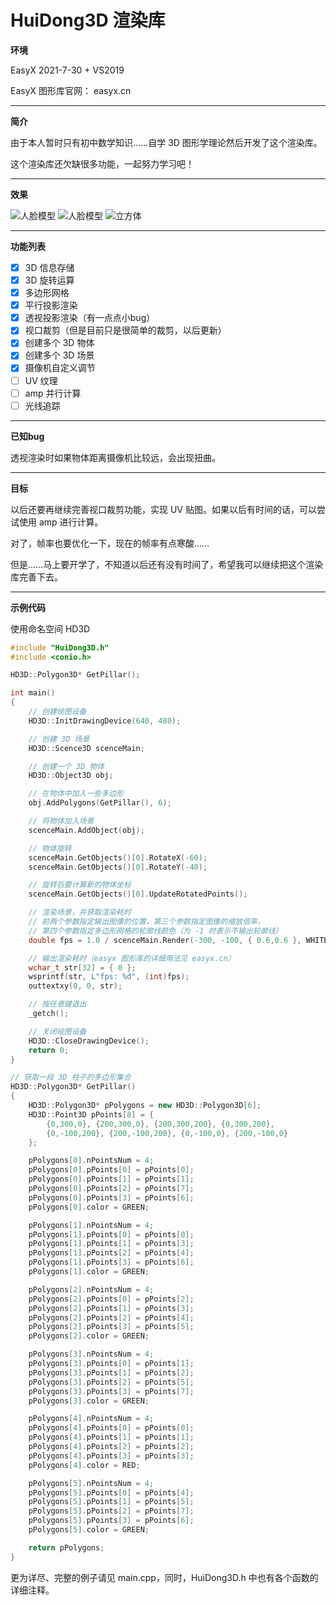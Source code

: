 # HuiDong3D 渲染库


**环境**

EasyX 2021-7-30 + VS2019

EasyX 图形库官网： easyx.cn

---

**简介**

由于本人暂时只有初中数学知识……自学 3D 图形学理论然后开发了这个渲染库。

这个渲染库还欠缺很多功能，一起努力学习吧！

---

**效果**

![人脸模型](https://github.com/zouhuidong/HuiDong3D/blob/master/screenshots/2.png)
![人脸模型](https://github.com/zouhuidong/HuiDong3D/blob/master/screenshots/3.png)
![立方体](https://github.com/zouhuidong/HuiDong3D/blob/master/screenshots/1.png)

---

**功能列表**

- [x] 3D 信息存储
- [x] 3D 旋转运算
- [x] 多边形网格
- [x] 平行投影渲染
- [x] 透视投影渲染（有一点点小bug）
- [x] 视口裁剪（但是目前只是很简单的裁剪，以后更新）
- [x] 创建多个 3D 物体
- [x] 创建多个 3D 场景
- [x] 摄像机自定义调节
- [ ] UV 纹理
- [ ] amp 并行计算
- [ ] 光线追踪

---

**已知bug**

透视渲染时如果物体距离摄像机比较远，会出现扭曲。

---

**目标**

以后还要再继续完善视口裁剪功能，实现 UV 贴图。如果以后有时间的话，可以尝试使用 amp 进行计算。

对了，帧率也要优化一下，现在的帧率有点寒酸……

但是……马上要开学了，不知道以后还有没有时间了，希望我可以继续把这个渲染库完善下去。

---

**示例代码**

使用命名空间 HD3D

```cpp
#include "HuiDong3D.h"
#include <conio.h>

HD3D::Polygon3D* GetPillar();

int main()
{
	// 创建绘图设备
	HD3D::InitDrawingDevice(640, 480);

	// 创建 3D 场景
	HD3D::Scence3D scenceMain;

	// 创建一个 3D 物体
	HD3D::Object3D obj;

	// 在物体中加入一些多边形
	obj.AddPolygons(GetPillar(), 6);

	// 将物体加入场景
	scenceMain.AddObject(obj);

	// 物体旋转
	scenceMain.GetObjects()[0].RotateX(-60);
	scenceMain.GetObjects()[0].RotateY(-40);

	// 旋转后要计算新的物体坐标
	scenceMain.GetObjects()[0].UpdateRotatedPoints();

	// 渲染场景，并获取渲染耗时
	// 前两个参数指定输出图像的位置，第三个参数指定图像的缩放倍率，
	// 第四个参数指定多边形网格的轮廓线颜色（为 -1 时表示不输出轮廓线）
	double fps = 1.0 / scenceMain.Render(-300, -100, { 0.6,0.6 }, WHITE);

	// 输出渲染耗时（easyx 图形库的详细用法见 easyx.cn）
	wchar_t str[32] = { 0 };
	wsprintf(str, L"fps: %d", (int)fps);
	outtextxy(0, 0, str);

	// 按任意键退出
	_getch();

	// 关闭绘图设备
	HD3D::CloseDrawingDevice();
	return 0;
}

// 获取一段 3D 柱子的多边形集合
HD3D::Polygon3D* GetPillar()
{
	HD3D::Polygon3D* pPolygons = new HD3D::Polygon3D[6];
	HD3D::Point3D pPoints[8] = {
		{0,300,0}, {200,300,0}, {200,300,200}, {0,300,200},
		{0,-100,200}, {200,-100,200}, {0,-100,0}, {200,-100,0}
	};

	pPolygons[0].nPointsNum = 4;
	pPolygons[0].pPoints[0] = pPoints[0];
	pPolygons[0].pPoints[1] = pPoints[1];
	pPolygons[0].pPoints[2] = pPoints[7];
	pPolygons[0].pPoints[3] = pPoints[6];
	pPolygons[0].color = GREEN;

	pPolygons[1].nPointsNum = 4;
	pPolygons[1].pPoints[0] = pPoints[0];
	pPolygons[1].pPoints[1] = pPoints[3];
	pPolygons[1].pPoints[2] = pPoints[4];
	pPolygons[1].pPoints[3] = pPoints[6];
	pPolygons[1].color = GREEN;

	pPolygons[2].nPointsNum = 4;
	pPolygons[2].pPoints[0] = pPoints[2];
	pPolygons[2].pPoints[1] = pPoints[3];
	pPolygons[2].pPoints[2] = pPoints[4];
	pPolygons[2].pPoints[3] = pPoints[5];
	pPolygons[2].color = GREEN;

	pPolygons[3].nPointsNum = 4;
	pPolygons[3].pPoints[0] = pPoints[1];
	pPolygons[3].pPoints[1] = pPoints[2];
	pPolygons[3].pPoints[2] = pPoints[5];
	pPolygons[3].pPoints[3] = pPoints[7];
	pPolygons[3].color = GREEN;

	pPolygons[4].nPointsNum = 4;
	pPolygons[4].pPoints[0] = pPoints[0];
	pPolygons[4].pPoints[1] = pPoints[1];
	pPolygons[4].pPoints[2] = pPoints[2];
	pPolygons[4].pPoints[3] = pPoints[3];
	pPolygons[4].color = RED;

	pPolygons[5].nPointsNum = 4;
	pPolygons[5].pPoints[0] = pPoints[4];
	pPolygons[5].pPoints[1] = pPoints[5];
	pPolygons[5].pPoints[2] = pPoints[7];
	pPolygons[5].pPoints[3] = pPoints[6];
	pPolygons[5].color = GREEN;

	return pPolygons;
}


```

更为详尽、完整的例子请见 main.cpp，同时，HuiDong3D.h 中也有各个函数的详细注释。


